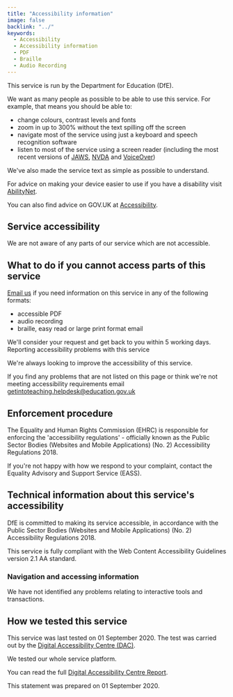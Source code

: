 ```yaml
---
title: "Accessibility information"
image: false
backlink: "../"
keywords:
  - Accessibility
  - Accessibility information
  - PDF
  - Braille
  - Audio Recording
---
```


This service is run by the Department for Education (DfE).

We want as many people as possible to be able to use this service. For example, that means you should be able to:

* change colours, contrast levels and fonts
* zoom in up to 300% without the text spilling off the screen
* navigate most of the service using just a keyboard and speech recognition software
* listen to most of the service using a screen reader (including the most recent versions of [JAWS](https://www.freedomscientific.com/products/software/jaws/), [NVDA](https://www.nvaccess.org/) and [VoiceOver](https://www.apple.com/uk/accessibility/mac/vision/))

We've also made the service text as simple as possible to understand.

For advice on making your device easier to use if you have a disability visit [AbilityNet](https://mcmw.abilitynet.org.uk/).

You can also find advice on GOV.UK at [Accessibility](https://www.gov.uk/help/accessibility).

## Service accessibility

We are not aware of any parts of our service which are not accessible.

## What to do if you cannot access parts of this service

[Email us](mailto:getintoteaching.helpdesk@education.gov.uk) if you need information on this service in any of the following formats:

* accessible PDF
* audio recording
* braille, easy read or large print format email

We'll consider your request and get back to you within 5 working days.
Reporting accessibility problems with this service

We're always looking to improve the accessibility of this service.

If you find any problems that are not listed on this page or think we're not meeting accessibility requirements email getintoteaching.helpdesk@education.gov.uk

## Enforcement procedure

The Equality and Human Rights Commission (EHRC) is responsible for enforcing the 'accessibility regulations' - officially known as the Public Sector Bodies (Websites and Mobile Applications) (No. 2) Accessibility Regulations 2018.

If you're not happy with how we respond to your complaint, contact the Equality Advisory and Support Service (EASS).

## Technical information about this service's accessibility

DfE is committed to making its service accessible, in accordance with the Public Sector Bodies (Websites and Mobile Applications) (No. 2) Accessibility Regulations 2018.

This service is fully compliant with the Web Content Accessibility Guidelines version 2.1 AA standard.

### Navigation and accessing information

We have not identified any problems relating to interactive tools and transactions.

## How we tested this service

This service was last tested on 01 September 2020. The test was carried out by the [Digital Accessibility Centre (DAC)](https://digitalaccessibilitycentre.org/).

We tested our whole service platform.

You can read the full [Digital Accessibility Centre Report](/assets/documents/dac_git_report.pdf).

This statement was prepared on 01 September 2020.
